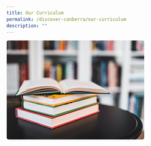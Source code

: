 ```yaml
---
title: Our Curriculum
permalink: /discover-canberra/our-curriculum
description: ""
---
```

<p><a href="https://moe-canberrasec-staging.netlify.app/discover-canberra/our-curriculum/english-language-n-literature">
<img src="/images/english.png" 
     style="width:%">
</a></p>

